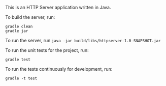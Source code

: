This is an HTTP Server application written in Java.

To build the server, run:
```
gradle clean
gradle jar
```

To run the server, run `java -jar build/libs/httpserver-1.0-SNAPSHOT.jar`

To run the unit tests for the project, run:
```
gradle test
```

To run the tests continuously for development, run:
```
gradle -t test
```
